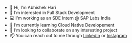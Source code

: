 - 👋 Hi, I’m Abhishek Hari
- 👀 I’m interested in Full Stack Development 
- 💻 I'm working as an SDE Intern @ SAP Labs India
- 🌱 I’m currently learning Cloud Native Developement
- 💞️ I’m looking to collaborate on any interesting project
- 📫 You can reach out to me through [LinkedIn](https://www.linkedin.com/in/abhishek-t-b40694202/) or [Instagram](https://www.instagram.com/_abhishek_hari_/)

<!---
AbhishekHari29/AbhishekHari29 is a ✨ special ✨ repository because its `README.md` (this file) appears on your GitHub profile.
You can click the Preview link to take a look at your changes.
--->
